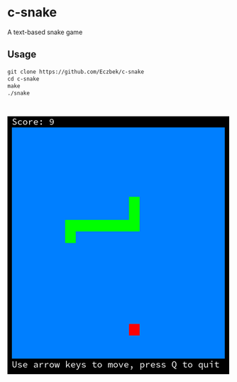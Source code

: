 # c-snake
A text-based snake game

## Usage
```
git clone https://github.com/Eczbek/c-snake
cd c-snake
make
./snake
```

&nbsp;

![screenshot](screenshot.png)
